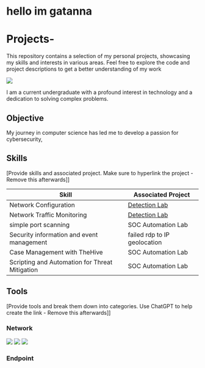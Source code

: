 # hello im gatanna 

# Projects-
This repository contains a selection of my personal projects, showcasing my skills and interests in various areas. Feel free to explore the code and project descriptions to get a better understanding of my work

<a href="https://www.linkedin.com/in/gatanna-waruinge-807413290?lipi=urn%3Ali%3Apage%3Ad_flagship3_profile_view_base_contact_details%3B5tlTuI9hTx%2BXxguTS57mSQ%3D%3D)"><img src="https://img.shields.io/badge/-LinkedIn-0072b1?&style=for-the-badge&logo=linkedin&logoColor=white" /></a>

I am a current undergraduate with a profound interest in technology and a dedication to solving complex problems.

## Objective
My journey in computer science has led me to develop a passion for cybersecurity, 

## Skills
[Provide skills and associated project. Make sure to hyperlink the project - Remove this afterwards]]

| Skill                                         | Associated Project         |
|-----------------------------------------------|----------------------------|
| Network Configuration                         | <a href="https://google.com">Detection Lab</a>|
| Network Traffic Monitoring                    | <a href="https://google.com">Detection Lab</a>|
| simple port scanning                          | SOC Automation Lab|
| Security information and event management     | failed rdp to IP geolocation  |
| Case Management with TheHive                  | SOC Automation Lab|
| Scripting and Automation for Threat Mitigation | SOC Automation Lab|

## Tools
[Provide tools and break them down into categories. Use ChatGPT to help create the link - Remove this afterwards]]

### Network
<div>
    <img src="https://img.shields.io/badge/-Wireshark-1679A7?&style=for-the-badge&logo=Wireshark&logoColor=white" />
    <img src="https://img.shields.io/badge/-Suricata-EF3B2D?&style=for-the-badge&logo=Suricata&logoColor=white" />
    <img src="https://img.shields.io/badge/-Zeek-777BB4?&style=for-the-badge&logo=Zeek&logoColor=white" />
</div>

### Endpoint
